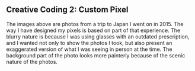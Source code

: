 ## Creative Coding 2: Custom Pixel

The images above are photos from a trip to Japan I went on in 2015. The way I have designed my pixels is based on part of that experience. The blurry nature is because I was using glasses with an outdated prescription, and I wanted not only to show the photos I took, but also present an exaggerated version of what I was seeing in person at the time. The background part of the photo looks more painterly because of the scenic nature of the photos.
